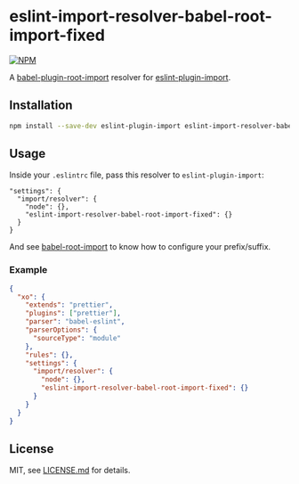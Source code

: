 # eslint-import-resolver-babel-root-import-fixed

[![NPM](https://nodei.co/npm/eslint-import-resolver-babel-root-import-fixed.png)](https://nodei.co/npm/eslint-import-resolver-babel-root-import-fixed/)

A [babel-plugin-root-import](https://github.com/entwicklerstube/babel-plugin-root-import)
resolver for [eslint-plugin-import](https://github.com/benmosher/eslint-plugin-import).

## Installation

```sh
npm install --save-dev eslint-plugin-import eslint-import-resolver-babel-root-import-fixed
```

## Usage

Inside your `.eslintrc` file, pass this resolver to `eslint-plugin-import`:
```
"settings": {
  "import/resolver": {
    "node": {},
    "eslint-import-resolver-babel-root-import-fixed": {}
  }
}
```

And see [babel-root-import][babel-root-import] to know how to configure
your prefix/suffix.

### Example

```json
{
  "xo": {
    "extends": "prettier",
    "plugins": ["prettier"],
    "parser": "babel-eslint",
    "parserOptions": {
      "sourceType": "module"
    },
    "rules": {},
    "settings": {
      "import/resolver": {
        "node": {},
        "eslint-import-resolver-babel-root-import-fixed": {}
      }
    }
  }
}
```

## License

MIT, see [LICENSE.md](/LICENSE.md) for details.


[babel-root-import]: https://github.com/michaelzoidl/babel-root-import
